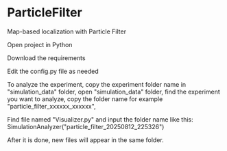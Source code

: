 # ParticleFilter
Map-based localization with Particle Filter

Open project in Python

Download the requirements

Edit the config.py file as needed

To analyze the experiment, copy the experiment folder name in "simulation_data" folder, open "simulation_data" folder, find the experiment you want to analyze, copy the folder name for example "particle_filter_xxxxxx_xxxxxx",

Find file named "Visualizer.py" and input the folder name like this: SimulationAnalyzer("particle_filter_20250812_225326")

After it is done, new files will appear in the same folder.
